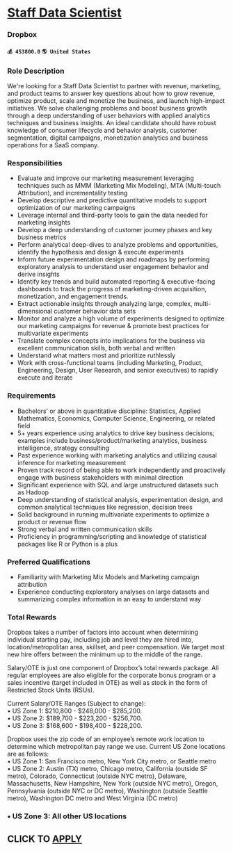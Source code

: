 # [Staff Data Scientist](https://www.remotewlb.com/apply/staff-data-scientist-68038)  
### Dropbox  
#### `💰 453800.0` `🌎 United States`  

### Role Description

We're looking for a Staff Data Scientist to partner with revenue, marketing, and product teams to answer key questions about how to grow revenue, optimize product, scale and monetize the business, and launch high-impact initiatives. We solve challenging problems and boost business growth through a deep understanding of user behaviors with applied analytics techniques and business insights. An ideal candidate should have robust knowledge of consumer lifecycle and behavior analysis, customer segmentation, digital campaigns, monetization analytics and business operations for a SaaS company.

### Responsibilities

  * Evaluate and improve our marketing measurement leveraging techniques such as MMM (Marketing Mix Modeling), MTA (Multi-touch Attribution), and incrementality testing
  * Develop descriptive and predictive quantitative models to support optimization of our marketing campaigns
  * Leverage internal and third-party tools to gain the data needed for marketing insights
  * Develop a deep understanding of customer journey phases and key business metrics
  * Perform analytical deep-dives to analyze problems and opportunities, identify the hypothesis and design & execute experiments
  * Inform future experimentation design and roadmaps by performing exploratory analysis to understand user engagement behavior and derive insights
  * Identify key trends and build automated reporting & executive-facing dashboards to track the progress of marketing-driven acquisition, monetization, and engagement trends. 
  * Extract actionable insights through analyzing large, complex, multi-dimensional customer behavior data sets 
  * Monitor and analyze a high volume of experiments designed to optimize our marketing campaigns for revenue & promote best practices for multivariate experiments
  * Translate complex concepts into implications for the business via excellent communication skills, both verbal and written
  * Understand what matters most and prioritize ruthlessly
  * Work with cross-functional teams (including Marketing, Product, Engineering, Design, User Research, and senior executives) to rapidly execute and iterate

### Requirements

  * Bachelors’ or above in quantitative discipline: Statistics, Applied Mathematics, Economics, Computer Science, Engineering, or related field
  * 5+ years experience using analytics to drive key business decisions; examples include business/product/marketing analytics, business intelligence, strategy consulting
  * Past experience working with marketing analytics and utilizing causal inference for marketing measurement
  * Proven track record of being able to work independently and proactively engage with business stakeholders with minimal direction
  * Significant experience with SQL and large unstructured datasets such as Hadoop
  * Deep understanding of statistical analysis, experimentation design, and common analytical techniques like regression, decision trees
  * Solid background in running multivariate experiments to optimize a product or revenue flow
  * Strong verbal and written communication skills
  * Proficiency in programming/scripting and knowledge of statistical packages like R or Python is a plus

### Preferred Qualifications

  * Familiarity with Marketing Mix Models and Marketing campaign attribution
  * Experience conducting exploratory analyses on large datasets and summarizing complex information in an easy to understand way

### Total Rewards

Dropbox takes a number of factors into account when determining individual starting pay, including job and level they are hired into, location/metropolitan area, skillset, and peer compensation. We target most new hire offers between the minimum up to the middle of the range.

Salary/OTE is just one component of Dropbox’s total rewards package. All regular employees are also eligible for the corporate bonus program or a sales incentive (target included in OTE) as well as stock in the form of Restricted Stock Units (RSUs).

Current Salary/OTE Ranges (Subject to change):  
• US Zone 1: $210,800 - $248,000 - $285,200.  
• US Zone 2: $189,700 - $223,200 - $256,700.  
• US Zone 3: $168,600 - $198,400 - $228,200.  
  
Dropbox uses the zip code of an employee’s remote work location to determine which metropolitan pay range we use. Current US Zone locations are as follows:  
• US Zone 1: San Francisco metro, New York City metro, or Seattle metro  
• US Zone 2: Austin (TX) metro, Chicago metro, California (outside SF metro), Colorado, Connecticut (outside NYC metro), Delaware, Massachusetts, New Hampshire, New York (outside NYC metro), Oregon, Pennsylvania (outside NYC or DC metro), Washington (outside Seattle metro), Washington DC metro and West Virginia (DC metro)

### • US Zone 3: All other US locations

  
## CLICK TO [APPLY](https://www.remotewlb.com/apply/staff-data-scientist-68038)

